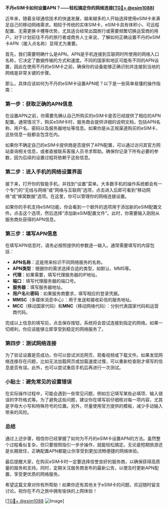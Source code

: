 **不丹eSIM卡如何设置APN？——轻松搞定你的网络连接[[TG💪+ @esim1088](https://t.me/s/esim1088)]**

近年来，随着全球通信技术的快速发展，越来越多的人开始选择使用eSIM卡来满足自己的移动网络需求。相较于传统的实体SIM卡，eSIM卡具有体积小、可远程配置、无需更换卡槽等优势，尤其适合经常出国旅行或需要频繁切换运营商的用户。对于计划前往不丹的旅行者或商务人士来说，了解如何正确设置不丹的eSIM卡APN（接入点名称）显得尤为重要。

首先，我们需要明确什么是APN。APN是手机连接到互联网时所使用的网络入口名称，它决定了数据传输的方式和速度。不同的国家和地区可能有不同的APN设置，因此在使用不丹的eSIM卡之前，确保你的设备能够正确识别并连接到当地的网络是非常关键的步骤。

那么，具体应该如何为不丹的eSIM卡设置APN呢？以下是一些简单易懂的操作指南：

### 第一步：获取正确的APN信息

在设置APN之前，你需要先确认自己所购买的eSIM卡是否已经提供了相应的APN配置。通常情况下，购买eSIM卡时，服务商会提供详细的说明文档，包括APN名称、用户名、密码以及服务器地址等信息。如果你是从正规渠道购买的eSIM卡，这些信息一般都会包含在内。

如果你不确定自己的eSIM卡提供商是否提供了APN配置，可以通过访问其官方网站查询相关信息，或者直接联系客服人员寻求帮助。确保你记录下所有必要的参数，因为后续的设置过程将依赖于这些信息。

### 第二步：进入手机的网络设置界面

接下来，打开你的智能手机，并找到“设置”菜单。大多数手机的操作系统都会有一个专门的“无线与网络”或“网络与互联网”选项，点击进入后即可看到“移动网络”或“蜂窝数据”选项。在这里，你可以管理你的网络连接设置。

如果你的手机支持eSIM功能，你会看到一个额外的选项用于添加新的eSIM配置文件。点击这个选项，然后选择“添加新eSIM配置文件”。此时，你需要输入刚刚从服务商处获得的APN信息。

### 第三步：填写APN信息

在填写APN信息时，请务必按照提供的参数逐一输入。通常需要填写的内容包括：

- **APN名称**：这是用来标识不同网络服务的名称。
- **APN类型**：根据你的需求选择合适的类型，如默认、MMS等。
- **代理**：如果需要，填写代理服务器的IP地址。
- **端口**：填写代理服务器的端口号。
- **服务器**：填写服务器地址。
- **用户名**和**密码**：如果服务商要求，填写相应的登录凭据。
- **MMSC**（多媒体消息中心）：用于发送和接收彩信的服务地址。
- **MCC**（移动国家代码）和**MNC**（移动网络代码）：分别代表国家代码和运营商代码。

完成以上信息的填写后，点击保存按钮，系统将会尝试连接到指定的网络。如果一切顺利，你应该能够立即享受到稳定的网络服务了。

### 第四步：测试网络连接

为了验证设置是否成功，你可以尝试浏览网页、观看视频或下载文件。如果发现网络连接存在问题，比如无法加载网页或加载速度过慢，可以重新检查刚才填写的信息是否有误。此外，也可以尝试重启手机后再进行一次测试。

### 小贴士：避免常见的设置错误

在实际操作过程中，可能会遇到一些常见问题，例如忘记填写某些必填项、输入错误的字符格式等。为了避免这些问题，建议你在填写前仔细核对每一项内容，尤其是字母大小写和特殊符号的位置。另外，尽量使用官方提供的模板，减少手动输入带来的风险。

### 总结

通过上述步骤，相信你已经掌握了如何为不丹的eSIM卡设置APN的方法。虽然整个过程看似复杂，但只要按照指引一步步操作，就能轻松搞定。无论是短期旅游还是长期居住，正确配置APN都能让你享受到更加流畅便捷的网络体验。

最后提醒大家，在购买eSIM卡时一定要选择信誉良好的服务商，以确保获得高质量的服务和支持。同时，定期关注服务商发布的最新公告，以便及时更新APN配置，享受更优质的网络服务。

希望这篇文章对你有所帮助！如果你还有其他关于eSIM卡的问题，欢迎随时留言讨论。祝你在不丹之旅中拥有愉快的上网体验！

[[TG💪+ @esim1088](https://t.me/s/esim1088) ![Image](https://i.postimg.cc/4NQfJmqS/Snipaste-2025-05-13-00-14-12.png)]